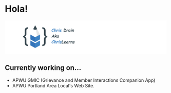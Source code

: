# Hola!

![Chris Drain's Logo](https://github.com/ChrisDrainOP/ChrisDrainOP/blob/main/githubChrisLearnsBanner.png?raw=true)


## Currently working on...
- APWU GMIC (Grievance and Member Interactions Companion App)
- APWU Portland Area Local's Web Site.
